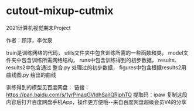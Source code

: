# cutout-mixup-cutmix
2021计算机视觉期末Project

作者：顾淳，李优泉


train是训练网络的代码，
utils文件夹中包含训练所需的一些函数和类，
model文件夹中包含训练所需网络结构，
runs中包含训练得到的初步数据，
results、results2中包含通过 整合.py 处理过的初步数据，
figures中包含根据results2用 曲线图.py 绘出的曲线

训练得到的模型见百度网盘：
链接：https://pan.baidu.com/s/1yrPmaqGVIdhSaiIQRjphTQ 
提取码：ipaw 
复制这段内容后打开百度网盘手机App，操作更方便哦--来自百度网盘超级会员V4的分享
